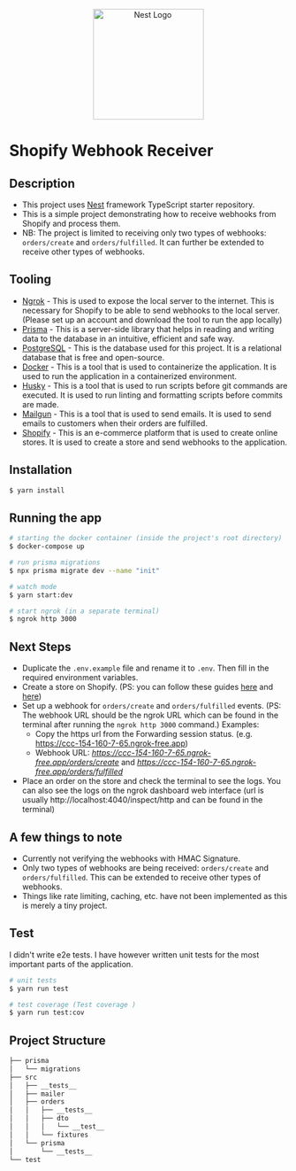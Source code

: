 <p align="center">
  <a href="http://nestjs.com/" target="blank"><img src="https://nestjs.com/img/logo-small.svg" width="200" alt="Nest Logo" /></a>
</p>

# Shopify Webhook Receiver
## Description
- This project uses [Nest](https://github.com/nestjs/nest) framework TypeScript starter repository.
- This is a simple project demonstrating how to receive webhooks from Shopify and process them. 
- NB: The project is limited to receiving only two types of webhooks: `orders/create` and `orders/fulfilled`. It can further be extended to receive other types of webhooks.

## Tooling
- [Ngrok](https://ngrok.com/) - This is used to expose the local server to the internet. This is necessary for Shopify to be able to send webhooks to the local server. (Please set up an account and download the tool to run the app locally)
- [Prisma](https://www.prisma.io/) - This is a server-side library that helps in reading and writing data to the database in an intuitive, efficient and safe way.
- [PostgreSQL](https://www.postgresql.org/) - This is the database used for this project. It is a relational database that is free and open-source.
- [Docker](https://www.docker.com/) - This is a tool that is used to containerize the application. It is used to run the application in a containerized environment.
- [Husky](https://typicode.github.io/husky/) - This is a tool that is used to run scripts before git commands are executed. It is used to run linting and formatting scripts before commits are made.
- [Mailgun](https://www.mailgun.com/) - This is a tool that is used to send emails. It is used to send emails to customers when their orders are fulfilled.
- [Shopify](https://www.shopify.com/) - This is an e-commerce platform that is used to create online stores. It is used to create a store and send webhooks to the application.


## Installation
```bash
$ yarn install
```

## Running the app

```bash
# starting the docker container (inside the project's root directory)
$ docker-compose up 

# run prisma migrations
$ npx prisma migrate dev --name "init" 

# watch mode
$ yarn start:dev

# start ngrok (in a separate terminal)
$ ngrok http 3000
```
## Next Steps
- Duplicate the `.env.example` file and rename it to `.env`. Then fill in the required environment variables.
- Create a store on Shopify. (PS: you can follow these guides [here](https://hookdeck.com/webhooks/platforms/how-create-shopify-webhooks-with-shopify-api-tutorial#creating-a-shopify-store-app) and [here](https://hookdeck.com/webhooks/platforms/how-create-shopify-webhooks-with-shopify-admin-dashboard-tutorial#viewing-the-webhook-logs))
- Set up a webhook for `orders/create` and `orders/fulfilled` events. (PS: The webhook URL should be the ngrok URL which can be found in the terminal after running the `ngrok http 3000` command.) Examples:
  - Copy the https url from the Forwarding session status. (e.g. https://ccc-154-160-7-65.ngrok-free.app)
  - Webhook URL: *https://ccc-154-160-7-65.ngrok-free.app/orders/create* and *https://ccc-154-160-7-65.ngrok-free.app/orders/fulfilled*
- Place an order on the store and check the terminal to see the logs. You can also see the logs on the ngrok dashboard web interface (url is usually http://localhost:4040/inspect/http and can be found in the terminal)

## A few things to note
- Currently not verifying the webhooks with HMAC Signature.
- Only two types of webhooks are being received: `orders/create` and `orders/fulfilled`. This can be extended to receive other types of webhooks.
- Things like rate limiting, caching, etc. have not been implemented as this is merely a tiny project.
## Test
I didn't write e2e tests. I have however written unit tests for the most important parts of the application.
```bash
# unit tests
$ yarn run test

# test coverage (Test coverage )
$ yarn run test:cov
```


## Project Structure
```bash
├── prisma
│   └── migrations
├── src
│   ├── __tests__
│   ├── mailer
│   ├── orders
│   │   ├── __tests__
│   │   ├── dto
│   │   │   └── __test__
│   │   └── fixtures
│   └── prisma
│       └── __tests__
└── test
```
